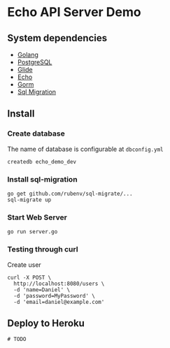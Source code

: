 Echo API Server Demo
====================

System dependencies
------------

- [Golang](https://golang.org)
- [PostgreSQL](https://www.postgresql.org)
- [Glide](https://github.com/Masterminds/glide)
- [Echo](https://github.com/labstack/echo)
- [Gorm](https://github.com/jinzhu/gorm)
- [Sql Migration](https://github.com/rubenv/sql-migrate)


Install
------------

### Create database
The name of database is configurable at `dbconfig.yml`
```shell
createdb echo_demo_dev
```

### Install sql-migration
```shell
go get github.com/rubenv/sql-migrate/...
sql-migrate up
```

### Start Web Server
```shell
go run server.go
```

### Testing through curl
Create user
```shell
curl -X POST \
  http://localhost:8080/users \
  -d 'name=Daniel' \
  -d 'password=MyPassword' \
  -d 'email=daniel@example.com'
```

Deploy to Heroku
------------

```shell
# TODO
```
